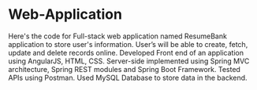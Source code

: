 # Web-Application
Here's the code for Full-stack web application named ResumeBank application to store user's information. 
User’s will be able to create, fetch, update and delete records online.
Developed Front end of an application using AngularJS, HTML, CSS. Server-side implemented using Spring MVC architecture, Spring REST modules and Spring Boot Framework.
Tested APIs using Postman. Used MySQL Database to store data in the backend. 
